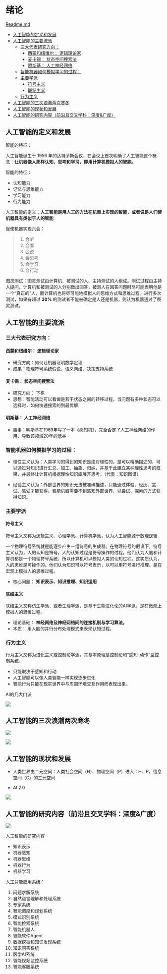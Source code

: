 # 绪论

[Readme.md](Readme.md)
<!-- vim-markdown-toc GFM -->

* [人工智能的定义和发展](#人工智能的定义和发展)
* [人工智能的主要流派](#人工智能的主要流派)
    * [三大代表研究方向：](#三大代表研究方向)
        * [西蒙和纽维尔： 逻辑理论家](#西蒙和纽维尔-逻辑理论家)
        * [麦卡锡： 状态空间搜索法](#麦卡锡-状态空间搜索法)
        * [明斯基： 人工神经网络](#明斯基-人工神经网络)
    * [智能机器如何模拟学习的过程：](#智能机器如何模拟学习的过程)
    * [主要学派](#主要学派)
        * [符号主义](#符号主义)
        * [联结主义](#联结主义)
    * [行为主义](#行为主义)
* [人工智能的三次浪潮两次寒冬](#人工智能的三次浪潮两次寒冬)
* [人工智能的现状和发展](#人工智能的现状和发展)
* [人工智能的研究内容（前沿且交叉学科：深度&广度）](#人工智能的研究内容前沿且交叉学科深度广度)

<!-- vim-markdown-toc -->
## 人工智能的定义和发展

智能的特征：

人工智能诞生于 1956 年的达特茅斯会议，在会议上首次明确了人工智能这个概念：**让机器像人那样认知、思考和学习，即用计算机模拟人的智能。**

智能的特征：

-   认知能力
-   记忆与思维能力
-   学习能力
-   行为能力

人工智能的定义：**人工智能是用人工的方法在机器上实现的智能，或者说是人们使机器具有类似于人的智能**

促使机器实现六会：

>1. 会听
>2. 会看
>3. 会说
>4. 会思考
>5. 会学习
>6. 会行动

图灵测试：图灵测试由计算机、被测试的人、主持测试的人组成。测试过程由主持人提问，计算机和被测试的人分别做出回答，被测人在回答问题时尽可能表明他是一个“真正的”人，而计算机也将尽可能地模拟人的思维方式和思维过程。进行多次测试，如果有超过 **30%** 的测试者不能被确定是人还是机器，则认为机器通过了图灵测试。

## 人工智能的主要流派

### 三大代表研究方向：

#### 西蒙和纽维尔： 逻辑理论家

+ 研究方向：如何让机器证明数学定理
+ 成果：物理符号系统假说、语义网络、决策支持系统

#### 麦卡锡： 状态空间搜索法

+ 研究方向： 下棋
+ 思想：智能活动可以看做是若干状态之间的转移过程，当问题有多种状态可以选择时，如何快速搜索的到最优解

#### 明斯基： 人工神经网络

+ 趣事：明斯基在1969年写了一本《感知机》，完全否定了人工神经网络的作用，导致该领域20年的低谷


### 智能机器如何模拟学习的过程：

+ 理性主义认为：人类学习的得到的知识是绝对理性的，是可以精确描述的，可以通过对知识进行汇总、加工、抽象、归纳，并基于此建立某种理性思考的框架，并最终让计算机根据理性知识库展开思考。（代表：知识图谱）

+ 经验主义认为：外部世界的知识无法被准确描述，只能通过体验、经历、尝试、感受才能获得。智能机器需要不到感知外部世界，以尝试、探索的方式获得知识。


### 主要学派

#### 符号主义

符号主义又称为逻辑主义、心理学派、计算机学派，认为人工智能源于数理逻辑

一个物理符号系统就是能逐步产生一组符号的生成器。在物理符号的假设下，符号主义认为，人的认知是符号，人的认知过程是符号操作的过程。他们认为人脑和计算机都是一个物理符号系统，所以计算机可以模拟人类的认知过程。这实质认为，人的思维是可操作的。他们认为知识可以符号表示，以可以用符号进行推理。是在宏观上模拟人的思维过程。

+ 核心问题： **知识表示、知识推理、知识运用**


#### 联结主义

联结主义又称仿生学派、或者生理学派，是基于生物进化论的AI学派，是在微观上模拟人的思维过程。

+ 理论基础： **神经网络及神经网络间的连接机制与学习算法。**
+ 本质： 用人脑的并行分布处理模式来表现认知过程。


### 行为主义

行为主义又称为进化主义或控制论学派，其基本原理是控制论和“感知-动作”型控制系统。

+ 只能取决于感知和行动
+ 人工智能可以像人类智能一样实现逐步进化
+ 智能行为只能在现实世界中与周围环境交互作用而表现出来。

AI的几大门派

![](img/2021-12-15-18-52-21.png)

## 人工智能的三次浪潮两次寒冬

![](img/2021-12-15-18-55-27.png)

![](img/2021-12-15-18-55-51.png)

## 人工智能的现状和发展

+ 人类世界由二元空间：人类社会空间（H）、物理空间（P）进入：H、P，信息空间（C）的三元空间

+ AI 2.0

![](img/2021-12-15-19-05-32.png)

## 人工智能的研究内容（前沿且交叉学科：深度&广度）

![](img/2021-12-15-19-06-47.png)

人工智能的研究内容

+ 知识表示
+ 机器感知
+ 机器思维
+ 机器行为
+ 机器学习


人工只能应用系统：
1. 问题求解系统
1. 自然语言理解和处理系统
1. 专家系统
1. 智能调度和规划系统
1. 模式识别系统
1. 智能检索系统
1. 智能机器人
1. 智能软件Agent
1. 数据挖掘和知识发现系统
1. 知识问答系统
1. 医学AI系统
1. 智能视频监控系统
1. 智能客服系统


